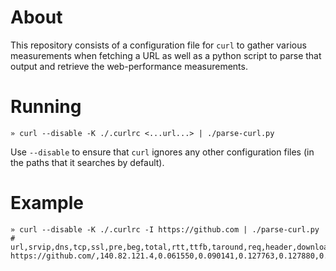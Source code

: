 # About

This repository consists of a configuration file for `curl` to gather various measurements when fetching a URL as well as a python script to parse that output and retrieve the web-performance measurements.

# Running

```
» curl --disable -K ./.curlrc <...url...> | ./parse-curl.py
```

Use `--disable` to ensure that `curl` ignores any other configuration files (in the paths that it searches by default).

# Example

```
» curl --disable -K ./.curlrc -I https://github.com | ./parse-curl.py
# url,srvip,dns,tcp,ssl,pre,beg,total,rtt,ttfb,taround,req,header,download
https://github.com/,140.82.121.4,0.061550,0.090141,0.127763,0.127880,0.156613,0.156687,0.028591,0.028850,0.000259,73,3180,0
```
